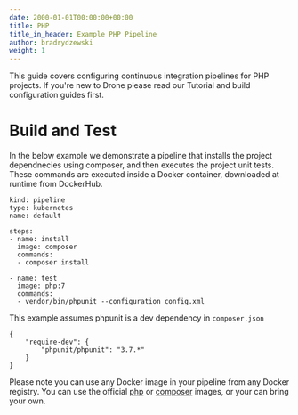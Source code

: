 ```yaml
---
date: 2000-01-01T00:00:00+00:00
title: PHP
title_in_header: Example PHP Pipeline
author: bradrydzewski
weight: 1
---
```


This guide covers configuring continuous integration pipelines for PHP projects. If you're new to Drone please read our Tutorial and build configuration guides first.

# Build and Test

In the below example we demonstrate a pipeline that installs the project dependnecies using composer, and then executes the project unit tests. These commands are executed inside a Docker container, downloaded at runtime from DockerHub.

```
kind: pipeline
type: kubernetes
name: default

steps:
- name: install
  image: composer
  commands:
  - composer install

- name: test
  image: php:7
  commands:
  - vendor/bin/phpunit --configuration config.xml
```

This example assumes phpunit is a dev dependency in `composer.json`

```
{
    "require-dev": {
        "phpunit/phpunit": "3.7.*"
    }
}
```

Please note you can use any Docker image in your pipeline from any Docker registry. You can use the official [php](https://hub.docker.com/r/_/php/) or [composer](https://hub.docker.com/r/_/composer/) images, or your can bring your own.



<!-- $HOME/.composer -->

<!-- 
## Test Multiple Versions

You can use Drone's multi-pipeline feature to concurrently test against multiple versions of PHP. This is equivalent to matrix capabilities found in other continuous integration systems.

```
---
kind: pipeline
name: php5

steps:
- name: test
  image: php:5
  commands:
  - composer install
  - phpunit

---
kind: pipeline
name: php6

steps:
- name: test
  image: php:6
  commands:
  - composer install
  - phpunit

...
```

If you find this syntax too verbose we recommend using jsonnet. If you are unfamiliar with jsonnet please read our guide. -->
